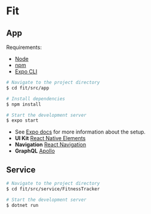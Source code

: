 # Fit

## App

Requirements:
- [Node](https://nodejs.org/en/download/current/)
- [npm](https://www.npmjs.com/get-npm)
- [Expo CLI](https://docs.expo.io/get-started/installation/)

``` bash
# Navigate to the project directory
$ cd fit/src/app

# Install dependencies
$ npm install

# Start the development server
$ expo start
```

- See [Expo docs](https://docs.expo.io/) for more information about the setup.
- **UI Kit** [React Native Elements
](https://reactnativeelements.com/docs/)
- **Navigation** [React Navigation](https://reactnavigation.org/docs)
- **GraphQL** [Apollo](https://www.apollographql.com/docs/)

## Service

``` bash
# Navigate to the project directory
$ cd fit/src/service/FitnessTracker

# Start the development server
$ dotnet run
```
